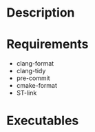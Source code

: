 # Description

# Requirements
* clang-format
* clang-tidy
* pre-commit
* cmake-format
* ST-link
# Executables
